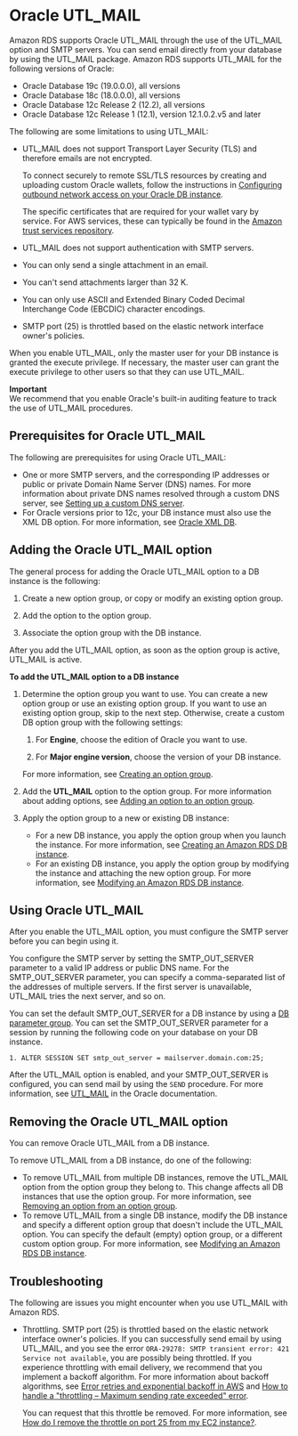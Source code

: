 # Oracle UTL\_MAIL<a name="Oracle.Options.UTLMAIL"></a>

Amazon RDS supports Oracle UTL\_MAIL through the use of the UTL\_MAIL option and SMTP servers\. You can send email directly from your database by using the UTL\_MAIL package\. Amazon RDS supports UTL\_MAIL for the following versions of Oracle: 
+ Oracle Database 19c \(19\.0\.0\.0\), all versions
+ Oracle Database 18c \(18\.0\.0\.0\), all versions
+ Oracle Database 12c Release 2 \(12\.2\), all versions
+ Oracle Database 12c Release 1 \(12\.1\), version 12\.1\.0\.2\.v5 and later

The following are some limitations to using UTL\_MAIL: 
+ UTL\_MAIL does not support Transport Layer Security \(TLS\) and therefore emails are not encrypted\. 

  To connect securely to remote SSL/TLS resources by creating and uploading custom Oracle wallets, follow the instructions in [Configuring outbound network access on your Oracle DB instance](Oracle.Concepts.ONA.md)\.

  The specific certificates that are required for your wallet vary by service\. For AWS services, these can typically be found in the [Amazon trust services repository](https://www.amazontrust.com/repository/)\.
+ UTL\_MAIL does not support authentication with SMTP servers\. 
+ You can only send a single attachment in an email\. 
+ You can't send attachments larger than 32 K\. 
+ You can only use ASCII and Extended Binary Coded Decimal Interchange Code \(EBCDIC\) character encodings\. 
+ SMTP port \(25\) is throttled based on the elastic network interface owner's policies\. 

When you enable UTL\_MAIL, only the master user for your DB instance is granted the execute privilege\. If necessary, the master user can grant the execute privilege to other users so that they can use UTL\_MAIL\. 

**Important**  
We recommend that you enable Oracle's built\-in auditing feature to track the use of UTL\_MAIL procedures\. 

## Prerequisites for Oracle UTL\_MAIL<a name="Oracle.Options.UTLMAIL.PreReqs"></a>

The following are prerequisites for using Oracle UTL\_MAIL: 
+ One or more SMTP servers, and the corresponding IP addresses or public or private Domain Name Server \(DNS\) names\. For more information about private DNS names resolved through a custom DNS server, see [Setting up a custom DNS server](Appendix.Oracle.CommonDBATasks.System.md#Appendix.Oracle.CommonDBATasks.CustomDNS)\. 
+ For Oracle versions prior to 12c, your DB instance must also use the XML DB option\. For more information, see [Oracle XML DB](Appendix.Oracle.Options.XMLDB.md)\. 

## Adding the Oracle UTL\_MAIL option<a name="Oracle.Options.UTLMAIL.Add"></a>

The general process for adding the Oracle UTL\_MAIL option to a DB instance is the following: 

1. Create a new option group, or copy or modify an existing option group\.

1. Add the option to the option group\.

1. Associate the option group with the DB instance\.

After you add the UTL\_MAIL option, as soon as the option group is active, UTL\_MAIL is active\. 

**To add the UTL\_MAIL option to a DB instance**

1. Determine the option group you want to use\. You can create a new option group or use an existing option group\. If you want to use an existing option group, skip to the next step\. Otherwise, create a custom DB option group with the following settings: 

   1. For **Engine**, choose the edition of Oracle you want to use\. 

   1. For **Major engine version**, choose the version of your DB instance\. 

   For more information, see [Creating an option group](USER_WorkingWithOptionGroups.md#USER_WorkingWithOptionGroups.Create)\. 

1. Add the **UTL\_MAIL** option to the option group\. For more information about adding options, see [Adding an option to an option group](USER_WorkingWithOptionGroups.md#USER_WorkingWithOptionGroups.AddOption)\.  

1. Apply the option group to a new or existing DB instance: 
   + For a new DB instance, you apply the option group when you launch the instance\. For more information, see [Creating an Amazon RDS DB instance](USER_CreateDBInstance.md)\. 
   + For an existing DB instance, you apply the option group by modifying the instance and attaching the new option group\. For more information, see [Modifying an Amazon RDS DB instance](Overview.DBInstance.Modifying.md)\. 

## Using Oracle UTL\_MAIL<a name="Oracle.Options.UTLMAIL.Using"></a>

After you enable the UTL\_MAIL option, you must configure the SMTP server before you can begin using it\. 

You configure the SMTP server by setting the SMTP\_OUT\_SERVER parameter to a valid IP address or public DNS name\. For the SMTP\_OUT\_SERVER parameter, you can specify a comma\-separated list of the addresses of multiple servers\. If the first server is unavailable, UTL\_MAIL tries the next server, and so on\. 

You can set the default SMTP\_OUT\_SERVER for a DB instance by using a [DB parameter group](https://docs.aws.amazon.com/AmazonRDS/latest/UserGuide/USER_WorkingWithParamGroups.html)\. You can set the SMTP\_OUT\_SERVER parameter for a session by running the following code on your database on your DB instance\. 

```
1. ALTER SESSION SET smtp_out_server = mailserver.domain.com:25;
```

After the UTL\_MAIL option is enabled, and your SMTP\_OUT\_SERVER is configured, you can send mail by using the `SEND` procedure\. For more information, see [UTL\_MAIL](http://docs.oracle.com/cd/B19306_01/appdev.102/b14258/u_mail.htm#BABFJJBD) in the Oracle documentation\. 

## Removing the Oracle UTL\_MAIL option<a name="Oracle.Options.UTLMAIL.Remove"></a>

You can remove Oracle UTL\_MAIL from a DB instance\. 

To remove UTL\_MAIL from a DB instance, do one of the following: 
+ To remove UTL\_MAIL from multiple DB instances, remove the UTL\_MAIL option from the option group they belong to\. This change affects all DB instances that use the option group\. For more information, see [Removing an option from an option group](USER_WorkingWithOptionGroups.md#USER_WorkingWithOptionGroups.RemoveOption)\. 
+ To remove UTL\_MAIL from a single DB instance, modify the DB instance and specify a different option group that doesn't include the UTL\_MAIL option\. You can specify the default \(empty\) option group, or a different custom option group\. For more information, see [Modifying an Amazon RDS DB instance](Overview.DBInstance.Modifying.md)\. 

## Troubleshooting<a name="Oracle.Options.UTLMAIL.Troubleshooting"></a>

The following are issues you might encounter when you use UTL\_MAIL with Amazon RDS\. 
+ Throttling\. SMTP port \(25\) is throttled based on the elastic network interface owner's policies\. If you can successfully send email by using UTL\_MAIL, and you see the error `ORA-29278: SMTP transient error: 421 Service not available`, you are possibly being throttled\. If you experience throttling with email delivery, we recommend that you implement a backoff algorithm\. For more information about backoff algorithms, see [Error retries and exponential backoff in AWS](https://docs.aws.amazon.com/general/latest/gr/api-retries.html) and [How to handle a "throttling – Maximum sending rate exceeded" error](http://aws.amazon.com/blogs/ses/how-to-handle-a-throttling-maximum-sending-rate-exceeded-error/)\. 

  You can request that this throttle be removed\. For more information, see [How do I remove the throttle on port 25 from my EC2 instance?](http://aws.amazon.com/premiumsupport/knowledge-center/ec2-port-25-throttle/)\.